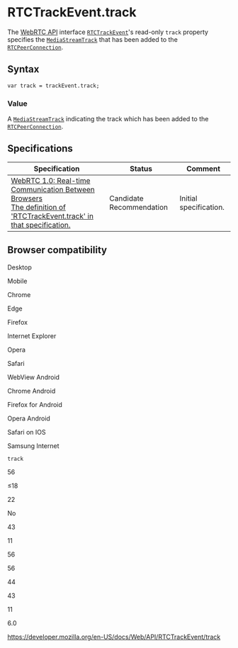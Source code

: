 RTCTrackEvent.track
===================

The [WebRTC API](../webrtc_api) interface [`RTCTrackEvent`](../rtctrackevent)'s read-only `track` property specifies the [`MediaStreamTrack`](../mediastreamtrack) that has been added to the [`RTCPeerConnection`](../rtcpeerconnection).

Syntax
------

    var track = trackEvent.track;

### Value

A [`MediaStreamTrack`](../mediastreamtrack) indicating the track which has been added to the [`RTCPeerConnection`](../rtcpeerconnection).

Specifications
--------------

<table><thead><tr class="header"><th>Specification</th><th>Status</th><th>Comment</th></tr></thead><tbody><tr class="odd"><td><a href="https://w3c.github.io/webrtc-pc/#dom-rtctrackevent-track">WebRTC 1.0: Real-time Communication Between Browsers<br />
<span class="small">The definition of 'RTCTrackEvent.track' in that specification.</span></a></td><td><span class="spec-cr">Candidate Recommendation</span></td><td>Initial specification.</td></tr></tbody></table>

Browser compatibility
---------------------

Desktop

Mobile

Chrome

Edge

Firefox

Internet Explorer

Opera

Safari

WebView Android

Chrome Android

Firefox for Android

Opera Android

Safari on IOS

Samsung Internet

`track`

56

≤18

22

No

43

11

56

56

44

43

11

6.0

<a href="https://developer.mozilla.org/en-US/docs/Web/API/RTCTrackEvent/track" class="_attribution-link">https://developer.mozilla.org/en-US/docs/Web/API/RTCTrackEvent/track</a>
